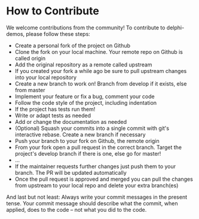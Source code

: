 # How to Contribute

We welcome contributions from the community! To contribute to delphi-demos, please follow these steps:

- Create a personal fork of the project on Github
- Clone the fork on your local machine. Your remote repo on Github is called origin
- Add the original repository as a remote called upstream
- If you created your fork a while ago be sure to pull upstream changes into your local repository
- Create a new branch to work on! Branch from develop if it exists, else from master
- Implement your feature or fix a bug, comment your code
- Follow the code style of the project, including indentation
- If the project has tests run them!
- Write or adapt tests as needed
- Add or change the documentation as needed
- (Optional) Squash your commits into a single commit with git's interactive rebase. Create a new branch if necessary
- Push your branch to your fork on Github, the remote origin
- From your fork open a pull request in the correct branch. Target the project's develop branch if there is one, else go for master!
- …
- If the maintainer requests further changes just push them to your branch. The PR will be updated automatically
- Once the pull request is approved and merged you can pull the changes from upstream to your local repo and delete your extra branch(es)

And last but not least: Always write your commit messages in the present tense. Your commit message should describe what the commit, when applied, does to the code – not what you did to the code.
